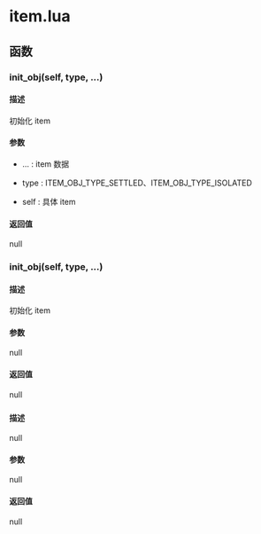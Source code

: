 # item.lua

## 函数

### init_obj(self, type, ...)

#### 描述

初始化 item

#### 参数

- ... : item 数据

- type : ITEM_OBJ_TYPE_SETTLED、ITEM_OBJ_TYPE_ISOLATED

- self : 具体 item

#### 返回值

null

### init_obj(self, type, ...)

#### 描述

初始化 item

#### 参数

null

#### 返回值

null

### 

#### 描述

null

#### 参数

null

#### 返回值

null


